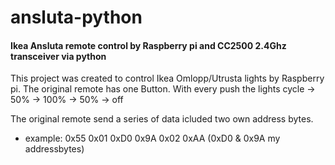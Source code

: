 # ansluta-python
#### Ikea Ansluta remote control by Raspberry pi and CC2500 2.4Ghz transceiver via python


This project was created to control Ikea Omlopp/Utrusta lights by Raspberry pi.
The original remote has one Button. With every push the lights cycle -> 50% -> 100% -> 50% -> off

The original remote send a series of data icluded two own address bytes. 
- example: 0x55 0x01 0xD0 0x9A 0x02 0xAA (0xD0 & 0x9A my addressbytes)
